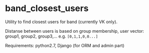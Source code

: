 band_closest_users
==================

Utility to find closest users for band (currently VK only).

Distanse between users is based on group membership, user vector: group1, group2, group3,... e.g. 
`[0,1,1,0,0...]`

Requirements: python2.7, Django (for ORM and admin part)

